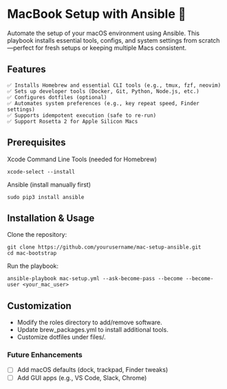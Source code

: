 # MacBook Setup with Ansible 🚀
Automate the setup of your macOS environment using Ansible. This playbook installs essential tools, configs, and system settings from scratch—perfect for fresh setups or keeping multiple Macs consistent.

## Features
```
✅ Installs Homebrew and essential CLI tools (e.g., tmux, fzf, neovim)
✅ Sets up developer tools (Docker, Git, Python, Node.js, etc.)
✅ Configures dotfiles (optional)
✅ Automates system preferences (e.g., key repeat speed, Finder settings)
✅ Supports idempotent execution (safe to re-run)
✅ Support Rosetta 2 for Apple Silicon Macs
```

## Prerequisites
Xcode Command Line Tools (needed for Homebrew)
```
xcode-select --install
```

Ansible (install manually first)

```
sudo pip3 install ansible
```

## Installation & Usage
Clone the repository:
```
git clone https://github.com/yourusername/mac-setup-ansible.git  
cd mac-bootstrap
```
Run the playbook:


```
ansible-playbook mac-setup.yml --ask-become-pass --become --become-user <your_mac_user>
```

## Customization
- Modify the roles directory to add/remove software.
- Update brew_packages.yml to install additional tools.
- Customize dotfiles under files/.

### Future Enhancements
- [ ] Add macOS defaults (dock, trackpad, Finder tweaks)
- [ ] Add GUI apps (e.g., VS Code, Slack, Chrome)
